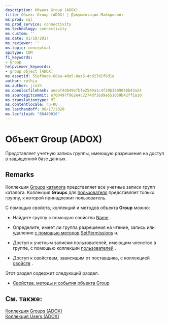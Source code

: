 ```yaml
---
description: Объект Group (ADOX)
title: Объект Group (ADOX) | Документация Майкрософт
ms.prod: sql
ms.prod_service: connectivity
ms.technology: connectivity
ms.custom: ''
ms.date: 01/19/2017
ms.reviewer: ''
ms.topic: conceptual
apitype: COM
f1_keywords:
- Group
helpviewer_keywords:
- group object [ADOX]
ms.assetid: 55ef0ade-68ea-4da5-8aa5-4cd27d1f6d1e
author: rothja
ms.author: jroth
ms.openlocfilehash: aeeaf4d849efbfe2549a1c4f20b3689048b43a24
ms.sourcegitcommit: e700497f962e4c2274df16d9e651059b42ff1a10
ms.translationtype: MT
ms.contentlocale: ru-RU
ms.lasthandoff: 08/17/2020
ms.locfileid: "88440016"
---
```

# <a name="group-object-adox"></a>Объект Group (ADOX)
Представляет учетную запись группы, имеющую разрешения на доступ в защищенной базе данных.  
  
## <a name="remarks"></a>Remarks  
 Коллекция [Groups](../../../ado/reference/adox-api/groups-collection-adox.md) [каталога](../../../ado/reference/adox-api/catalog-object-adox.md) представляет все учетные записи групп каталога. Коллекция **Groups** для [пользователя](../../../ado/reference/adox-api/user-object-adox.md) представляет только группу, к которой принадлежит пользователь.  
  
 С помощью свойств, коллекций и методов объекта **Group** можно:  
  
-   Найдите группу с помощью свойства [Name](../../../ado/reference/adox-api/name-property-adox.md) .  
  
-   Определите, имеет ли группа разрешения на чтение, запись или удаление [с помощью методов](../../../ado/reference/adox-api/getpermissions-method-adox.md) [SetPermissions](../../../ado/reference/adox-api/setpermissions-method-adox.md) и.  
  
-   Доступ к учетным записям пользователей, имеющим членство в группе, с помощью коллекции [пользователей](../../../ado/reference/adox-api/users-collection-adox.md) .  
  
-   Доступ к свойствам, зависящим от поставщика, с коллекцией [свойств](../../../ado/reference/ado-api/properties-collection-ado.md) .  
  
 Этот раздел содержит следующий раздел.  
  
-   [Свойства, методы и события объекта Group](../../../ado/reference/adox-api/group-object-properties-methods-and-events.md)  
  
## <a name="see-also"></a>См. также:  
 [Коллекция Groups (ADOX)](../../../ado/reference/adox-api/groups-collection-adox.md)   
 [Коллекция Users (ADOX)](../../../ado/reference/adox-api/users-collection-adox.md)
